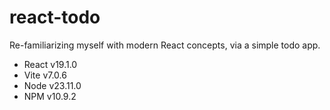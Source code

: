 # react-todo
Re-familiarizing myself with modern React concepts, via a simple todo app.

- React v19.1.0
- Vite v7.0.6
- Node v23.11.0
- NPM v10.9.2
